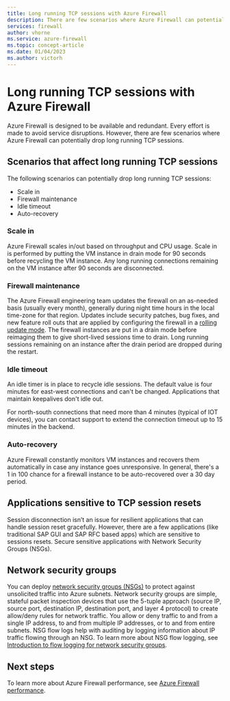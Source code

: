 ```yaml
---
title: Long running TCP sessions with Azure Firewall
description: There are few scenarios where Azure Firewall can potentially drop long running TCP sessions.
services: firewall
author: vhorne
ms.service: azure-firewall
ms.topic: concept-article
ms.date: 01/04/2023
ms.author: victorh 
---
```


# Long running TCP sessions with Azure Firewall

Azure Firewall is designed to be available and redundant. Every effort is made to avoid service disruptions. However, there are few scenarios where Azure Firewall can potentially drop long running TCP sessions. 

## Scenarios that affect long running TCP sessions

The following scenarios can potentially drop long running TCP sessions:
- Scale in
- Firewall maintenance
- Idle timeout
- Auto-recovery

### Scale in

Azure Firewall scales in/out based on throughput and CPU usage. Scale in is performed by putting the VM instance in drain mode for 90 seconds before recycling the VM instance. Any long running connections remaining on the VM instance after 90 seconds are disconnected.

### Firewall maintenance

The Azure Firewall engineering team updates the firewall on an as-needed basis (usually every month), generally during night time hours in the local time-zone for that region.  Updates include security patches, bug fixes, and new feature roll outs that are applied by configuring the firewall in a [rolling update mode](https://blog.itaysk.com/2017/11/20/deployment-strategies-defined#rolling-upgrade). The firewall instances are put in a drain mode before reimaging them to give short-lived sessions time to drain. Long running sessions remaining on an instance after the drain period are dropped during the restart.

### Idle timeout

An idle timer is in place to recycle idle sessions. The default value is four minutes for east-west connections and can't be changed. Applications that maintain keepalives don't idle out. 

For north-south connections that need more than 4 minutes (typical of IOT devices), you can contact support to extend the connection timeout up to 15 minutes in the backend.

### Auto-recovery

Azure Firewall constantly monitors VM instances and recovers them automatically in case any instance goes unresponsive. In general, there's a 1 in 100 chance for a firewall instance to be auto-recovered over a 30 day period.

## Applications sensitive to TCP session resets

Session disconnection isn’t an issue for resilient applications that can handle session reset gracefully. However, there are a few applications (like traditional SAP GUI and SAP RFC based apps) which are sensitive to sessions resets. Secure sensitive applications with Network Security Groups (NSGs).

## Network security groups

You can deploy [network security groups (NSGs)](../virtual-network/virtual-network-vnet-plan-design-arm.md#security) to protect against unsolicited traffic into Azure subnets. Network security groups are simple, stateful packet inspection devices that use the 5-tuple approach (source IP, source port, destination IP, destination port, and layer 4 protocol) to create allow/deny rules for network traffic. You allow or deny traffic to and from a single IP address, to and from multiple IP addresses, or to and from entire subnets. NSG flow logs help with auditing by logging information about IP traffic flowing through an NSG. To learn more about NSG flow logging, see [Introduction to flow logging for network security groups](../network-watcher/network-watcher-nsg-flow-logging-overview.md).

## Next steps

To learn more about Azure Firewall performance, see [Azure Firewall performance](firewall-performance.md).
